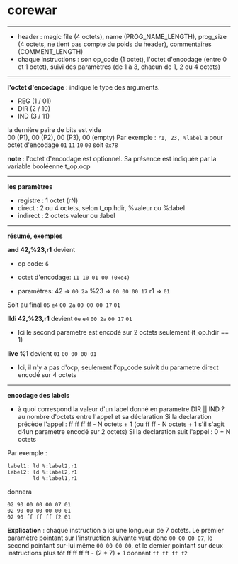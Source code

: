 # corewar

---

- header : magic file (4 octets), name (PROG_NAME_LENGTH), prog_size (4 octets, ne tient pas compte du poids du header), commentaires (COMMENT_LENGTH)
- chaque instructions : son op_code (1 octet),  l'octet d'encodage (entre 0 et 1 octet), suivi des paramètres (de 1 à 3, chacun de 1, 2 ou 4 octets)

---

**l'octet d'encodage** : indique le type des arguments.

- REG (1 / 01)
- DIR (2 / 10)
- IND (3 / 11)

la dernière paire de bits est vide  
00 (P1), 00 (P2), 00 (P3), 00 (empty)
Par exemple : 
`r1, 23, %label` a pour octet d'encodage `01` `11` `10` `00` soit `0x78`

**note** : l'octet d'encodage est optionnel. Sa présence est indiquée par la variable booléenne t_op.ocp

---

**les paramètres**

- registre : 1 octet (rN)
- direct : 2 ou 4 octets, selon t_op.hdir, %valeur ou %:label
- indirect : 2 octets valeur ou :label

--- 

**résumé, exemples**

**and 42,%23,r1** devient

- op code: `6`

- octet d'encodage: `11 10 01 00 (0xe4)`

- paramètres: 
42      => `00 2a`
%23     => `00 00 00 17`
r1 => `01`

Soit au final
`06` `e4` `00 2a` `00 00 00 17`  `01`

 
**lldi 42,%23,r1** devient `0e` `e4` `00 2a` `00 17` `01`
- Ici le second parametre est encodé sur 2 octets seulement (t_op.hdir == 1)

**live %1** devient `01` `00 00 00 01`
- Ici, il n'y a pas d'ocp, seulement l'op_code suivit du parametre direct encodé sur 4 octets

---

**encodage des labels**

- à quoi correspond la valeur d'un label donné en parametre DIR || IND ? au nombre d'octets entre l'appel et sa déclaration 
Si la declaration précède l'appel : ff ff ff ff - N octets + 1 (ou ff ff - N octets + 1 s'il s'agit d4un parametre encodé sur 2 octets)
Si la declaration suit l'appel : 0 + N octets

Par exemple :

```
label1: ld %:label2,r1
label2: ld %:label2,r1
        ld %:label1,r1
```

donnera

```
02 90 00 00 00 07 01
02 90 00 00 00 00 01
02 90 ff ff ff f2 01
```
**Explication** : chaque instruction a ici une longueur de 7 octets. Le premier paramètre pointant sur l'instruction suivante vaut donc ```00 00 00 07```, le second pointant sur-lui même ```00 00 00 00```, et le dernier pointant sur deux instructions plus tôt ff ff ff ff - (2 * 7) + 1  donnant ```ff ff ff f2```
